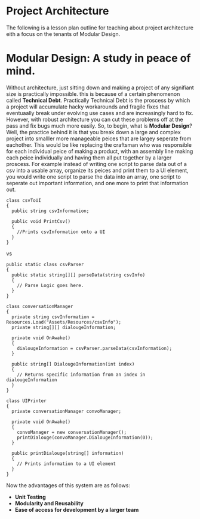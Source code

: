 # Project Architecture

The following is a lesson plan outline for teaching about project architecture eith a focus on the tenants of Modular Design.

# Modular Design: A study in peace of mind.

Without architecture, just sitting down and making a project of any signifiant size is practically impossible. this is because of a certain phenomenon called **Technical Debt**. Practically Technical Debt is the proscess by which a project will accumulate hacky workarounds and fragile fixes that eventuaally break under evolving use cases and are increasingly hard to fix. However, with robust architecture you can cut these problems off at the pass and fix bugs much more easily.
  So, to begin, what is **Modular Design**? Well, the practice behind it is that you break down a large and complex project into smalller more manageable peices that are largey seperate from eachother. This would be like replacing the craftsman who was responsible for each individual peice of making a product, with an assembly line making each peice individually and having them all put together by a larger proscess. For example instead of writing one script to parse data out of a csv into a usable array, organize its peices and print them to a UI element, you would write one script to parse the data into an array, one script to seperate out important information, and one more to print that information out. 
```
class csvToUI
{
  public string csvInformation;

  public void PrintCsv()
  {
    //Prints csvInformation onto a UI
  }
}
```

vs

```
public static class csvParser
{
  public static string[][] parseData(string csvInfo)
  {
    // Parse Logic goes here.
  }
}

class conversationManager
{
  private string csvInformation = Resources.Load("Assets/Resources/csvInfo");
  private string[][] dialougeInformation;
  
  private void OnAwake()
  {
    dialougeInformation = csvParser.parseData(csvInformation);
  }
  
  public string[] DialougeInformation(int index)
  {
    // Returns specific information from an index in dialougeInformation
  }
}

class UIPrinter
{
  private conversationManager convoManager;

  private void OnAwake()
  {
    convoManager = new conversationManager();
    printDialouge(convoManager.DialougeInformation(0));
  }
  
  public printDialouge(string[] information)
  {
    // Prints information to a UI element
  }
}
```
  Now the advantages of this system are as follows:
  
  - **Unit Testing**
  - **Modularity and Reusability**
  - **Ease of access for development by a larger team**
